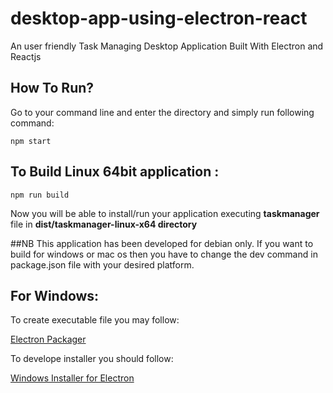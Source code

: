 # desktop-app-using-electron-react
An user friendly Task Managing  Desktop Application Built With Electron and Reactjs  

## How To Run?
Go to your command line and enter the directory and simply run following command:
```
npm start
```

## To Build Linux 64bit application :

```
npm run build
```

Now you will be able to install/run your application executing **taskmanager** file in **dist/taskmanager-linux-x64 directory**

##NB
 This application has been developed for debian only. If you want to build for windows or mac os then you have to change the dev command in package.json file with your desired platform.

 ## For Windows:

To create executable file you may follow:

[Electron Packager](https://github.com/electron-userland/electron-packager)


To develope installer you should follow:

[Windows Installer for Electron](https://github.com/unindented/electron-installer-windows)


